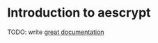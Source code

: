 # Introduction to aescrypt

TODO: write [great documentation](http://jacobian.org/writing/what-to-write/)
